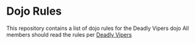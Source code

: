 Dojo Rules
==========

This repository contains a list of dojo rules for the Deadly Vipers dojo
All members should read the rules per [Deadly Vipers](https://github.com/deadlyvipers)

